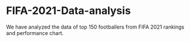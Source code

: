# FIFA-2021-Data-analysis
We have analyzed the data of top 150 footballers from FIFA 2021 rankings and performance chart. 
